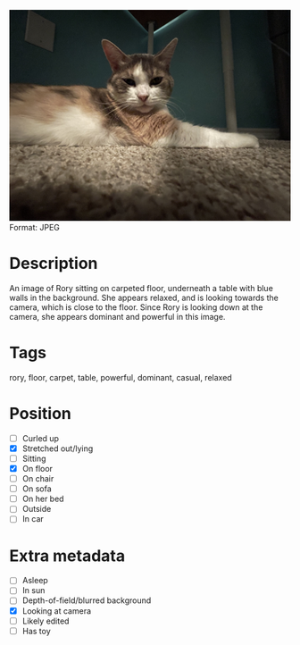 ![Rory](rory.jpg)
Format: JPEG
# Description
An image of Rory sitting on carpeted floor, underneath a table with blue walls in the background. She appears relaxed, and is looking towards the camera, which is close to the floor. Since Rory is looking down at the camera, she appears dominant and powerful in this image. 
# Tags
rory, floor, carpet, table, powerful, dominant, casual, relaxed
# Position
- [ ] Curled up
- [x] Stretched out/lying
- [ ] Sitting
- [x] On floor
- [ ] On chair
- [ ] On sofa
- [ ] On her bed
- [ ] Outside
- [ ] In car
# Extra metadata
- [ ] Asleep
- [ ] In sun
- [ ] Depth-of-field/blurred background
- [x] Looking at camera
- [ ] Likely edited
- [ ] Has toy
